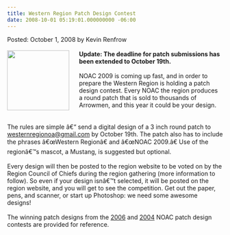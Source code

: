 ```yaml
---
title: Western Region Patch Design Contest
date: 2008-10-01 05:19:01.000000000 -06:00
---
```

Posted: October 1, 2008 by Kevin Renfrow<br/><br/>
<img src=images/new_patch.jpg width=145 height=140 align=left style=padding-right:20px;padding-bottom:5px>
<b>Update: The deadline for patch submissions has been extended to October 19th.</b>
<br/><br/>
NOAC 2009 is coming up fast, and in order to prepare the Western Region is holding a patch design contest. Every NOAC the region produces a round patch that is sold to thousands of Arrowmen, and this year it could be your design. 
<br/><br/><br/>
The rules are simple â€“ send a digital design of a 3 inch round patch to <a href=mailto:westernregionoa@gmail.com>westernregionoa@gmail.com</a> by October 19th. The patch also has to include the phrases â€œWestern Regionâ€ and â€œNOAC 2009.â€ Use of the regionâ€™s mascot, a Mustang, is suggested but optional. 
<br/><br/>
Every design will then be posted to the region website to be voted on by the Region Council of Chiefs during the region gathering (more information to follow). So even if your design isnâ€™t selected, it will be posted on the region website, and you will get to see the competition. Get out the paper, pens, and scanner, or start up Photoshop: we need some awesome designs!
<br/><br/>
The winning patch designs from the <a href=images/2006noacpatch.jpg>2006</a> and <a href=images/2004noacpatch.jpg>2004</a> NOAC patch design contests are provided for reference.
